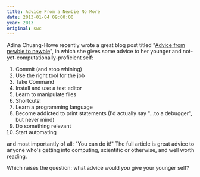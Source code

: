 ```yaml
---
title: Advice From a Newbie No More
date: 2013-01-04 09:00:00
year: 2013
original: swc
---
```

<p>Adina Chuang-Howe recently wrote a great blog post titled "<a href="http://adina.github.com/2012/12/29/newbie-advice/">Advice from newbie to newbie</a>", in which she gives some advice to her younger and not-yet-computationally-proficient self:</p>
<ol>
  <li>Commit (and stop whining)</li>
  <li>Use the right tool for the job</li>
  <li>Take Command</li>
  <li>Install and use a text editor</li>
  <li>Learn to manipulate files</li>
  <li>Shortcuts!</li>
  <li>Learn a programming language</li>
  <li>Become addicted to print statements (I'd actually say "…to a debugger", but never mind)</li>
  <li>Do something relevant</li>
  <li>Start automating</li>
</ol>
<p>and most importantly of all: "You can do it!"  The full article is great advice to anyone who's getting into computing, scientific or otherwise, and well worth reading.</p>

<p>Which raises the question: what advice would <em>you</em> give your younger self?</p>

